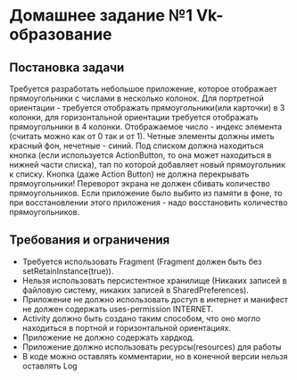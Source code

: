 <h1>Домашнее задание №1 Vk-образование</h1>
<h2>Постановка задачи</h2>
<p>
Требуется разработать небольшое приложение, которое отображает прямоугольники с числами в несколько колонок. Для портретной ориентации - требуется отображать прямоугольники(или карточки) в 3 колонки, для горизонтальной ориентации требуется отображать прямоугольники в 4 колонки. Отображаемое число - индекс элемента (считать можно как от 0 так и от 1). Четные элементы должны иметь красный фон, нечетные - синий.
Под списком должна находиться кнопка (если используется ActionButton, то она может находиться в нижней части списка), тап по которой добавляет новый прямоугольник к списку. Кнопка (даже Action Button) не должна перекрывать прямоугольники!
Переворот экрана не должен сбивать количество прямоугольников. Если приложение было выбито из памяти в фоне, то при восстановлении этого приложения - надо восстановить количество прямоугольников.
</p>
<h2>Требования и ограничения</h2>
<ul>
<li>Требуется использовать Fragment (Fragment должен быть без setRetainInstance(true)).</li>
<li>Нельзя использовать персистентное хранилище (Никаких записей в файловую систему, никаких записей в SharedPreferences).</li>
<li>Приложение не должно использовать доступ в интернет и манифест не должен содержать uses-permission INTERNET.</li>
<li>Activity должно быть создано таким способом, что оно могло находиться в портной и горизонтальной ориентациях.</li>
<li>Приложение не должно содержать хардкод.</li>
<li>Приложение должно использовать ресурсы(resources) для работы</li>
<li>В коде можно оставлять комментарии, но в конечной версии нельзя оставлять Log</li>

</ul>
